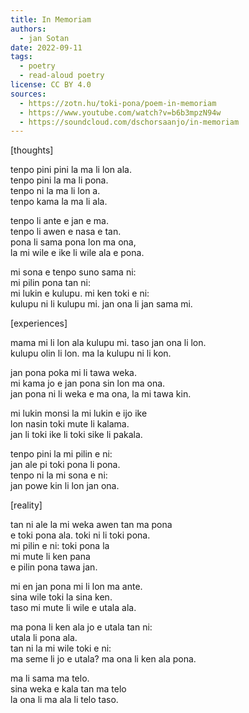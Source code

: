 ```yaml
---
title: In Memoriam
authors:
  - jan Sotan
date: 2022-09-11
tags:
  - poetry
  - read-aloud poetry
license: CC BY 4.0
sources:
  - https://zotn.hu/toki-pona/poem-in-memoriam
  - https://www.youtube.com/watch?v=b6b3mpzN94w
  - https://soundcloud.com/dschorsaanjo/in-memoriam
---
```


[thoughts]

tenpo pini pini la ma li lon ala.  \
tenpo pini la ma li pona.  \
tenpo ni la ma li lon a.  \
tenpo kama la ma li ala.

tenpo li ante e jan e ma.  \
tenpo li awen e nasa e tan.  \
pona li sama pona lon ma ona,  \
la mi wile e ike li wile ala e pona.

mi sona e tenpo suno sama ni:  \
mi pilin pona tan ni:  \
mi lukin e kulupu. mi ken toki e ni:  \
kulupu ni li kulupu mi. jan ona li jan sama mi.

[experiences]

mama mi li lon ala kulupu mi. taso jan ona li lon.  \
kulupu olin li lon. ma la kulupu ni li kon.

jan pona poka mi li tawa weka.  \
mi kama jo e jan pona sin lon ma ona.  \
jan pona ni li weka e ma ona, la mi tawa kin.

mi lukin monsi la mi lukin e ijo ike  \
lon nasin toki mute li kalama.  \
jan li toki ike li toki sike li pakala.

tenpo pini la mi pilin e ni:  \
jan ale pi toki pona li pona.  \
tenpo ni la mi sona e ni:  \
jan powe kin li lon jan ona.

[reality]

tan ni ale la mi weka awen tan ma pona  \
e toki pona ala. toki ni li toki pona.  \
mi pilin e ni: toki pona la  \
mi mute li ken pana  \
e pilin pona tawa jan.

mi en jan pona mi li lon ma ante.  \
sina wile toki la sina ken.  \
taso mi mute li wile e utala ala.

ma pona li ken ala jo e utala tan ni:  \
utala li pona ala.  \
tan ni la mi wile toki e ni:  \
ma seme li jo e utala? ma ona li ken ala pona.

ma li sama ma telo.  \
sina weka e kala tan ma telo  \
la ona li ma ala li telo taso.
